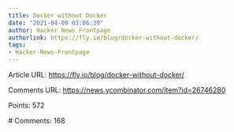 ```yaml
---
title: Docker without Docker
date: "2021-04-09 03:06:39"
author: Hacker News Frontpage
authorlink: https://fly.io/blog/docker-without-docker/
tags:
- Hacker-News-Frontpage
---
```


<p>Article URL: <a href="https://fly.io/blog/docker-without-docker/">https://fly.io/blog/docker-without-docker/</a></p>
<p>Comments URL: <a href="https://news.ycombinator.com/item?id=26746280">https://news.ycombinator.com/item?id=26746280</a></p>
<p>Points: 572</p>
<p># Comments: 168</p>
